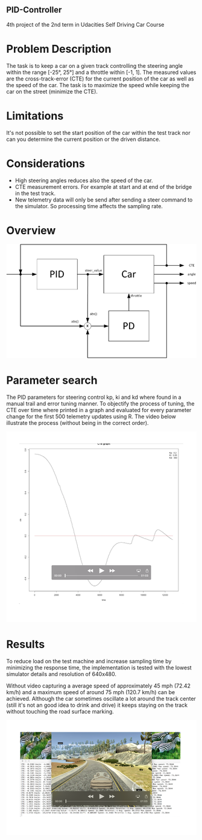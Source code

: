 ## PID-Controller
4th project of the 2nd term in Udacities Self Driving Car Course

# Problem Description

The task is to keep a car on a given track controlling the steering angle within the range [-25°, 25°] and a throttle within [-1, 1]. The measured values are the cross-track-error (CTE) for the current position of the car as well as the speed of the car. 
The task is to maximize the speed while keeping the car on the street (minimize the CTE). 

# Limitations

It's not possible to set the start position of the car within the test track nor can you determine the current position or the driven distance.

# Considerations

- High steering angles reduces also the speed of the car.
- CTE measurement errors. For example at start and at end of the bridge in the test track.
- New telemetry data will only be send after sending a steer command to the simulator. So processing time affects the sampling rate.

# Overview

![controller diagram](./img/PID_PD_Car.png "Controller diagram")

# Parameter search

The PID parameters for steering control kp, ki and kd where found in a manual trail and error tuning manner. To objectify the process of tuning, the CTE over time where printed in a graph and evaluated for every parameter change for the first 500 telemetry updates using R. The video below illustrate the process (without being in the correct order).

[![Tuning video](./img/parameter_search.png)](./img/parameter_search.mp4)

# Results

To reduce load on the test machine and increase sampling time by minimizing the response time, the implementation is tested with the lowest simulator details and resolution of 640x480.

Without video capturing a average speed of approximately 45 mph (72.42 km/h) and a maximum speed of around 75 mph (120.7 km/h) can be achieved. Although the car sometimes oscillate a lot around the track center (still it's not an good idea to drink and drive) it keeps staying on the track without touching the road surface marking.

[![Drive video](./img/Drive.png)](./img/Drive.mp4)
